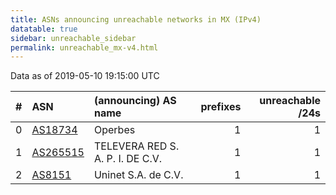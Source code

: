 ```yaml
---
title: ASNs announcing unreachable networks in MX (IPv4)
datatable: true
sidebar: unreachable_sidebar
permalink: unreachable_mx-v4.html
---
```


Data as of 2019-05-10 19:15:00 UTC


<div class="datatable-begin"></div>

|   # | ASN                                      | (announcing) AS name             |   prefixes |   unreachable /24s |
|----:|:-----------------------------------------|:---------------------------------|-----------:|-------------------:|
|   0 | [AS18734](unreachable_AS18734-v4.html)   | Operbes                          |          1 |                  1 |
|   1 | [AS265515](unreachable_AS265515-v4.html) | TELEVERA RED S. A. P. I. DE C.V. |          1 |                  1 |
|   2 | [AS8151](unreachable_AS8151-v4.html)     | Uninet S.A. de C.V.              |          1 |                  1 |

<div class="datatable-end"></div>